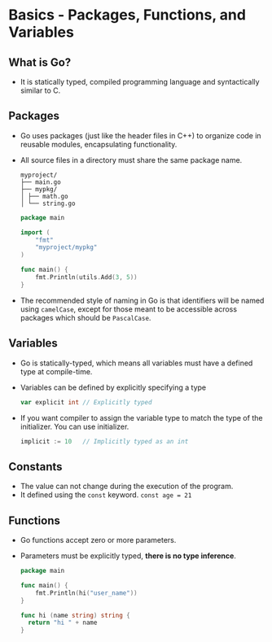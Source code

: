 # Basics - Packages, Functions, and Variables

## What is Go?

- It is statically typed, compiled programming language and syntactically similar to C.

## Packages

- Go uses packages (just like the header files in C++) to organize code in reusable modules, encapsulating functionality.
- All source files in a directory must share the same package name.

  ```mdx
  myproject/
  ├── main.go
  ├── mypkg/
  │ ├── math.go
  │ └── string.go
  ```

  ```go
  package main

  import (
      "fmt"
      "myproject/mypkg"
  )

  func main() {
      fmt.Println(utils.Add(3, 5))
  }

  ```

- The recommended style of naming in Go is that identifiers will be named using `camelCase`, except for those meant to be accessible across packages which should be `PascalCase`.

## Variables

- Go is statically-typed, which means all variables must have a defined type at compile-time.

- Variables can be defined by explicitly specifying a type

  ```go
  var explicit int // Explicitly typed
  ```

- If you want compiler to assign the variable type to match the type of the initializer. You can use initializer.

  ```go
  implicit := 10   // Implicitly typed as an int
  ```

## Constants

- The value can not change during the execution of the program.
- It defined using the `const` keyword.
  `const age = 21`

## Functions

- Go functions accept zero or more parameters.
- Parameters must be explicitly typed, **there is no type inference**.

  ```go
  package main

  func main() {
      fmt.Println(hi("user_name"))
  }

  func hi (name string) string {
    return "hi " + name
  }
  ```
